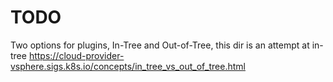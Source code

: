 # TODO


Two options for plugins, In-Tree and Out-of-Tree, this dir is an attempt at in-tree
https://cloud-provider-vsphere.sigs.k8s.io/concepts/in_tree_vs_out_of_tree.html